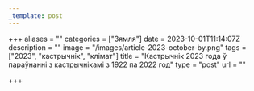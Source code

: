 ```yaml
---
_template: post
---
```



+++
aliases = ""
categories = ["Зямля"]
date = 2023-10-01T11:14:07Z
description = ""
image = "/images/article-2023-october-by.png"
tags = ["2023", "кастрычнік", "клiмат"]
title = "Кастрычнік 2023 года ў параўнанні з кастрычнікамi з 1922 па 2022 год"
type = "post"
url = ""

+++

